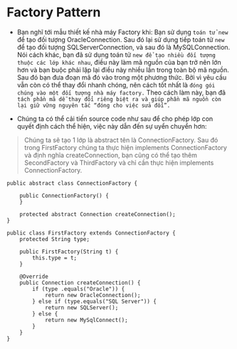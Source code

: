 ﻿# Factory Pattern

- Bạn nghĩ tới mẫu thiết kế nhà máy Factory khi: Bạn sử dụng `toán tử new` để tạo đối tượng OracleConnection. Sau đó lại sử dụng tiếp toán tử `new` để tạo đối tượng SQLServerConnection, và sau đó là MySQLConnection. Nói cách khác, bạn đã sử dụng toán tử `new để tạo nhiều đối tượng thuộc các lớp khác nhau`, điều này làm mã nguồn của bạn trở nên lớn hơn và bạn buộc phải lặp lại điều này nhiều lần trong toàn bộ mã nguồn. Sau đó bạn đưa đoạn mã đó vào trong một phương thức. Bởi vì yêu cầu vẫn còn có thể thay đổi nhanh chóng, nên cách tốt nhất là `đóng gói chúng vào một đối tượng nhà máy factory.` Theo cách làm này, bạn đã `tách phần mã dễ thay đổi riêng biệt ra và giúp phần mã nguồn còn lại giữ vững nguyên tắc “đóng cho việc sửa đổi”.`

- Chúng ta có thể cải tiến source code như sau để cho phép lớp con quyết định cách thể hiện, việc này dẫn đến sự uyển chuyển hơn:

> Chúng ta sẽ tạo 1 lớp là abstract tên là ConnectionFactory. Sau đó trong FirstFactory chúng ta thực hiện implements ConnectionFactory và định nghĩa createConnection, bạn cũng có thể tạo thêm SecondFactory và ThirdFactory và chỉ cần thực hiện implements ConnectionFactory.

```
public abstract class ConnectionFactory { 

	public ConnectionFactory() {
	}	
	
	protected abstract Connection createConnection(); 
}
```

```
public class FirstFactory extends ConnectionFactory {
    protected String type;

    public FirstFactory(String t) {
        this.type = t;
    }
    
    @Override
    public Connection createConnection() {
        if (type .equals("Oracle")) {
            return new OracleConnection();
        } else if (type.equals("SQL Server")) {
            return new SQLServer();
        } else {
            return new MySqlConnect();
        }
    }
}
```
